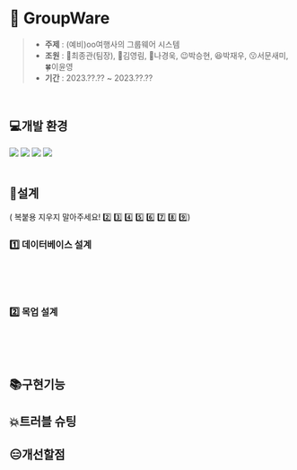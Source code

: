 # 🏢&nbsp;GroupWare

>* **주제** : (예비)oo여행사의 그룹웨어 시스템
>* **조원** : 🦏최종관(팀장), :hamster:김영림, 🤭나경욱, 😉박승현, 😆박재우, 😗서문새미, 🍀이윤영
>* **기간** :  2023.??.?? ~ 2023.??.??

<br>

## 💻개발 환경
<div>
<img src="https://img.shields.io/badge/JavaScript-F7DF1E?style=flat-square&logo=JavaScript&logoColor=white"/>
<img src="https://img.shields.io/badge/Java-007396?style=flat-square&logo=java&logoColor=white"/>
<img src="https://img.shields.io/badge/HTML-E34F26?style=flat-square&logo=HTML5&logoColor=white"/>
<img src="https://img.shields.io/badge/CSS-1572B6?style=flat-square&logo=CSS3&logoColor=white"/>
</div>

<br>

## 🔎설계
( 복붙용 지우지 말아주세요! 2️⃣ 3️⃣ 4️⃣ 5️⃣ 6️⃣ 7️⃣ 8️⃣ 9️⃣)

### 1️⃣ 데이터베이스 설계
<br><br><br>

### 2️⃣ 목업 설계
<br><br><br>

## 📚구현기능

## 💥트러블 슈팅

## 😑개선할점

